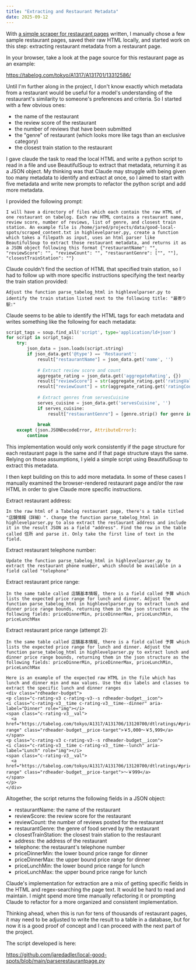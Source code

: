 ```yaml
---
title: "Extracting and Restaurant Metadata"
date: 2025-09-12
---
```


With [a simple scraper for restaurant pages](https://jaredadler.github.io/local-good-spots-blog/2025/09/09/restaurant-page-scraper.html) written, I manually chose a few sample restaurant pages, saved their raw HTML locally, and started work on this step: extracting restaurant metadata from a restaurant page.

In your browser, take a look at the page source for this restaurant page as an example:

https://tabelog.com/tokyo/A1317/A131701/13312586/

Until I'm further along in the project, I don't know exactly which metadata from a restaurant would be useful for a model's understanding of the restaurant's similarity to someone's preferences and criteria. So I started with a few obvious ones:

- the name of the restaurant
- the review score of the restaurant
- the number of reviews that have been submitted
- the "genre" of restaurant (which looks more like tags than an exclusive category)
- the closest train station to the restaurant



I gave claude the task to read the local HTML and write a python script to read in a file and use BeautifulSoup to extract that metadata, returning it as a JSON object. My thinking was that Claude may struggle with being given too many metadata to identify and extract at once, so I aimed to start with five metadata and write new prompts to refactor the python script and add more metadata.

I provided the following prompt:

```
I will have a directory of files which each contain the raw HTML of one restaurant on tabelog. Each raw HTML contains a restaurant name, review score, number of reviews, list of genre, and closest train station. An example file is /home/jared/projects/data/good-local-spots/scraped_content.txt in highlevelparser.py, create a function which takes a filepath as input, uses an html parser like BeautifulSoup to extract those restaurant metadata, and returns it as a JSON object following this format {"restaurantName": "", "reviewScore": "", "reviewCount": "", "restaurantGenre": ["", ""], "closestTrainStation": ""}
```

Claude couldn't find the section of HTML that specified train station, so I had to follow up with more specific instructions specifying the text nearby the train station provided:

```
Adjust the function parse_tabelog_html in highlevelparser.py to identify the train station listed next to the following title: "最寄り駅:"
```

Claude seems to be able to identify the HTML tags for each metadata and writes something like the following for each metadata:

```python
script_tags = soup.find_all('script', type='application/ld+json')
for script in script_tags:
    try:
        json_data = json.loads(script.string)
        if json_data.get('@type') == 'Restaurant':
            result["restaurantName"] = json_data.get('name', '')
            
            # Extract review score and count
            aggregate_rating = json_data.get('aggregateRating', {})
            result["reviewScore"] = str(aggregate_rating.get('ratingValue', ''))
            result["reviewCount"] = str(aggregate_rating.get('ratingCount', ''))
            
            # Extract genres from servesCuisine
            serves_cuisine = json_data.get('servesCuisine', '')
            if serves_cuisine:
                result["restaurantGenre"] = [genre.strip() for genre in serves_cuisine.split('、')]
            
            break
    except (json.JSONDecodeError, AttributeError):
        continue
```

This implementation would only work consistently if the page structure for each restaurant page is the same and if that page structure stays the same. Relying on those assumptions, I yield a simple script using BeautifulSoup to extract this metadata.

I then kept building on this to add more metadata. In some of these cases I manually examined the browser-rendered restaurant page and/or the raw HTML in order to give Claude more specific instructions.

Extract restaurant address:

```text
In the raw html of a Tabelog restaurant page, there's a table titled "店舗情報（詳細）". Change the function parse_tabelog_html in highlevelparser.py to also extract the restaurant address and include it in the result JSON as a field "address". Find the row in the table called 住所 and parse it. Only take the first line of text in the field.
```

Extract restaurant telephone number:

```text
Update the function parse_tabelog_html in highlevelparser.py to extract the restaurant phone number, which should be available in a field called "telephone"
```

Extract restaurant price range:

```text
In the same table called 店舗基本情報, there is a field called 予算 which lists the expected price range for lunch and dinner. Adjust the function parse_tabelog_html in highlevelparser.py to extract lunch and dinner price range bounds, returning them in the json structure as the following fields: priceDinnerMin, priceDinnerMax, priceLunchMin, priceLunchMax
```

Extract restaurant price range (attempt 2):

```text
In the same table called 店舗基本情報, there is a field called 予算 which lists the expected price range for lunch and dinner. Adjust the function parse_tabelog_html in highlevelparser.py to extract lunch and dinner price range bounds, returning them in the json structure as the following fields: priceDinnerMin, priceDinnerMax, priceLunchMin, priceLunchMax

Here is an example of the expected raw HTML in the file which has lunch and dinner min and max values. Use the div labels and classes to extract the specific lunch and dinner ranges
<div class="rdheader-budget">
<p class="c-rating-v3 c-rating-v3--s rdheader-budget__icon">
<i class="c-rating-v3__time c-rating-v3__time--dinner" aria-label="Dinner" role="img"></i>
<span class="c-rating-v3__val">
  <a href="https://tabelog.com/tokyo/A1317/A131706/13120700/dtlratings/#price-range" class="rdheader-budget__price-target">￥5,000～￥5,999</a>
</span>
<p class="c-rating-v3 c-rating-v3--s rdheader-budget__icon">
<i class="c-rating-v3__time c-rating-v3__time--lunch" aria-label="Lunch" role="img"></i>
<span class="c-rating-v3__val">
  <a href="https://tabelog.com/tokyo/A1317/A131706/13120700/dtlratings/#price-range" class="rdheader-budget__price-target">～￥999</a>
</span>
</p>
</div>
```

Altogether, the script returns the following fields in a JSON object:

- restaurantName: the name of the restaurant
- reviewScore: the review score for the restaurant
- reviewCount: the number of reviews posted for the restaurant
- restaurantGenre: the genre of food served by the restaurant
- closestTrainStation: the closest train station to the restaurant
- address: the address of the restaurant
- telephone: the restaurant's telephone number
- priceDinnerMin: the lower bound price range for dinner
- priceDinnerMax: the upper bound price range for dinner
- priceLunchMin: the lower bound price range for lunch
- priceLunchMax: the upper bound price range for lunch

Claude's implementation for extraction are a mix of getting specific fields in the HTML and regex-searching the page text. It would be hard to read and maintain. I might spend more time manually refactoring it or prompting Claude to refactor for a more organized and consistent implementation.

Thinking ahead, when this is run for tens of thousands of restaurant pages, it may need to be adjusted to write the result to a table in a database, but for now it is a good proof of concept and I can proceed with the next part of the project.

The script developed is here:

https://github.com/jaredadler/local-good-spots/blob/main/parserestaurantpage.py
